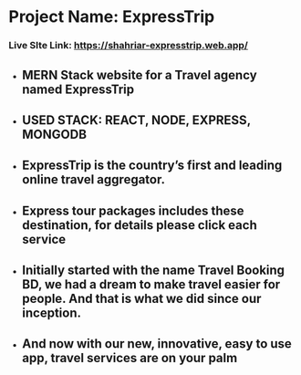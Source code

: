 # Project Name: ExpressTrip

### Live SIte Link: https://shahriar-expresstrip.web.app/

- ## MERN Stack website for a Travel agency named ExpressTrip

- ## USED STACK: REACT, NODE, EXPRESS, MONGODB

- ## ExpressTrip is the country’s first and leading online travel aggregator.

- ## Express tour packages includes these destination, for details please click each service

- ## Initially started with the name Travel Booking BD, we had a dream to make travel easier for people. And that is what we did since our inception.

- ## And now with our new, innovative, easy to use app, travel services are on your palm

